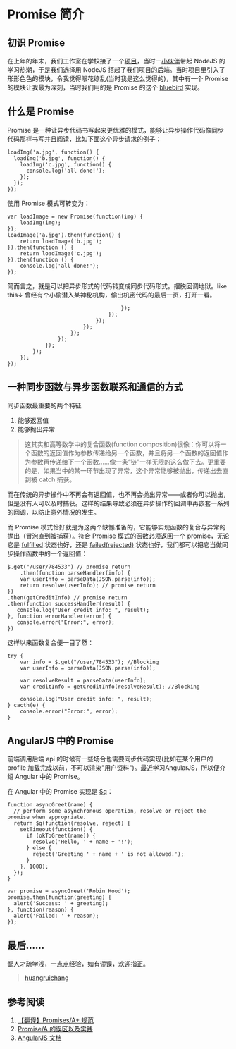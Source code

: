 # Promise 简介 #

## 初识 Promise ##
在上年的年末，我们工作室在学校接了一个[项目][1]，当时一[小伙伴][2]带起 NodeJS 的学习热潮，于是我们选择用 NodeJS 搭起了我们项目的后端。当时项目里引入了形形色色的模块，令我觉得眼花缭乱(当时我是这么觉得的)，其中有一个 Promise 的模块让我最为深刻，当时我们用的是 Promise 的这个 [bluebird][3] 实现。

## 什么是 Promise ##
Promise 是一种让异步代码书写起来更优雅的模式，能够让异步操作代码像同步代码那样书写并且阅读，比如下面这个异步请求的例子：

    loadImg('a.jpg', function() {
      loadImg('b.jpg', function() {
        loadImg('c.jpg', function() {
          console.log('all done!');
        });
      });
    });

使用 Promise 模式可转变为：

    var loadImage = new Promise(function(img) {
        loadImg(img);
    });
    loadImage('a.jpg').then(function() {
        return loadImage('b.jpg');
    }).then(function () {
        return loadImage('c.jpg');
    }).then(function () {
        console.log('all done!');
    });

简而言之，就是可以把异步形式的代码转变成同步代码形式。摆脱回调地狱。like this↓
曾经有个小偷潜入某神秘机构，偷出机密代码的最后一页，打开一看。

                                        });
                                    });
                                });
                            });
                        });
                    });
                });
            });
        });
    });


## 一种同步函数与异步函数联系和通信的方式 ##
同步函数最重要的两个特征
 1. 能够返回值
 2. 能够抛出异常

> 这其实和高等数学中的复合函数(function composition)很像：你可以将一个函数的返回值作为参数传递给另一个函数，并且将另一个函数的返回值作为参数再传递给下一个函数……像一条“链”一样无限的这么做下去。更重要的是，如果当中的某一环节出现了异常，这个异常能够被抛出，传递出去直到被 catch 捕获。

而在传统的异步操作中不再会有返回值，也不再会抛出异常——或者你可以抛出，但是没有人可以及时捕获。这样的结果导致必须在异步操作的回调中再嵌套一系列的回调，以防止意外情况的发生。

而 Promise 模式恰好就是为这两个缺憾准备的，它能够实现函数的复合与异常的抛出（冒泡直到被捕获）。符合 Promise 模式的函数必须返回一个 promise，无论它是 [fulfilled][4] 状态也好，还是 [failed(rejected)][5] 状态也好，我们都可以把它当做同步操作函数中的一个返回值：

    $.get("/user/784533") // promise return
        .then(function parseHandler(info) {
        var userInfo = parseData(JSON.parse(info));
        return resolve(userInfo); // promise return
    })
    .then(getCreditInfo) // promise return
    .then(function successHandler(result) {
       console.log("User credit info: ", result);
    }, function errorHandler(error) {
       console.error("Error:", error);
    })

这样以来函数复合便一目了然：

    try {
        var info = $.get("/user/784533"); //Blocking
        var userInfo = parseData(JSON.parse(info));
    
        var resolveResult = parseData(userInfo);
        var creditInfo = getCreditInfo(resolveResult); //Blocking

        console.log("User credit info: ", result);
    } cacth(e) {
        console.error("Error:", error);
    }

## AngularJS 中的 Promise ##
前端调用后端 api 的时候有一些场合也需要同步代码实现(比如在某个用户的 profile 加载完成以前，不可以渲染"用户资料")。最近学习AngularJS，所以便介绍 Angular 中的 Promise。

在 Angular 中的 Promise 实现是 [$q][6]：

    function asyncGreet(name) {
      // perform some asynchronous operation, resolve or reject the promise when appropriate.
      return $q(function(resolve, reject) {
        setTimeout(function() {
          if (okToGreet(name)) {
            resolve('Hello, ' + name + '!');
          } else {
            reject('Greeting ' + name + ' is not allowed.');
          }
        }, 1000);
      });
    }

    var promise = asyncGreet('Robin Hood');
    promise.then(function(greeting) {
      alert('Success: ' + greeting);
    }, function(reason) {
      alert('Failed: ' + reason);
    });

## 最后…… ##
鄙人才疏学浅，一点点经验，如有谬误，欢迎指正。

> [huangruichang][7]



## 参考阅读 ##

 1. [【翻译】Promises/A+ 规范][8]
 2. [Promise/A 的误区以及实践][9]
 3. [AngularJS 文档][10]


  [1]: https://github.com/node-fun/siyuan
  [2]: https://github.com/fritx
  [3]: https://github.com/petkaantonov/bluebird
  [4]: http://www.ituring.com.cn/article/66566
  [5]: http://www.ituring.com.cn/article/66566
  [6]: https://github.com/kriskowal/q
  [7]: https://coding.net/u/huangruichang
  [8]: http://www.ituring.com.cn/article/66566
  [9]: http://jishu.zol.com.cn/210138.html
  [10]: http://docs.angularjs.cn/